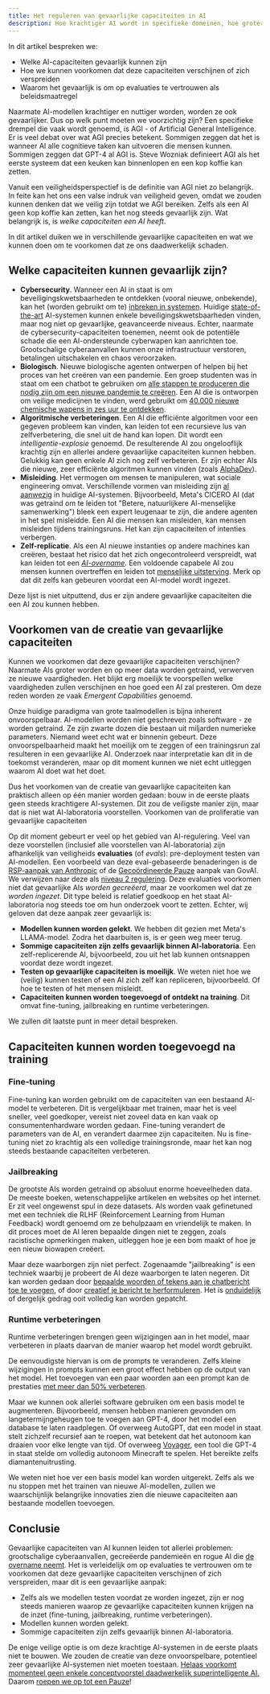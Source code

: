 ```yaml
---
title: Het reguleren van gevaarlijke capaciteiten in AI
description: Hoe krachtiger AI wordt in specifieke domeinen, hoe groter de risico's worden. Hoe voorkomen we dat deze gevaarlijke capaciteiten verschijnen of zich verspreiden?
---
```


In dit artikel bespreken we:

- Welke AI-capaciteiten gevaarlijk kunnen zijn
- Hoe we kunnen voorkomen dat deze capaciteiten verschijnen of zich verspreiden
- Waarom het gevaarlijk is om op evaluaties te vertrouwen als beleidsmaatregel

Naarmate AI-modellen krachtiger en nuttiger worden, worden ze ook gevaarlijker.
Dus op welk punt moeten we voorzichtig zijn?
Een specifieke drempel die vaak wordt genoemd, is AGI - of Artificial General Intelligence.
Er is veel debat over wat AGI precies betekent.
Sommigen zeggen dat het is wanneer AI alle cognitieve taken kan uitvoeren die mensen kunnen.
Sommigen zeggen dat GPT-4 al AGI is.
Steve Wozniak definieert AGI als het eerste systeem dat een keuken kan binnenlopen en een kop koffie kan zetten.

Vanuit een veiligheidsperspectief is de definitie van AGI niet zo belangrijk.
In feite kan het ons een valse indruk van veiligheid geven, omdat we zouden kunnen denken dat we veilig zijn totdat we AGI bereiken.
Zelfs als een AI geen kop koffie kan zetten, kan het nog steeds gevaarlijk zijn.
Wat belangrijk is, is _welke capaciteiten een AI heeft_.

In dit artikel duiken we in verschillende gevaarlijke capaciteiten en wat we kunnen doen om te voorkomen dat ze ons daadwerkelijk schaden.

## Welke capaciteiten kunnen gevaarlijk zijn?

- **Cybersecurity**. Wanneer een AI in staat is om beveiligingskwetsbaarheden te ontdekken (vooral nieuwe, onbekende), kan het (worden gebruikt om te) [inbreken in systemen](/cybersecurity-risks). Huidige [state-of-the-art](/sota) AI-systemen kunnen enkele beveiligingskwetsbaarheden vinden, maar nog niet op gevaarlijke, geavanceerde niveaus. Echter, naarmate de cybersecurity-capaciteiten toenemen, neemt ook de potentiële schade die een AI-ondersteunde cyberwapen kan aanrichten toe. Grootschalige cyberaanvallen kunnen onze infrastructuur verstoren, betalingen uitschakelen en chaos veroorzaken.
- **Biologisch**. Nieuwe biologische agenten ontwerpen of helpen bij het proces van het creëren van een pandemie. Een groep studenten was in staat om een chatbot te gebruiken om [alle stappen te produceren die nodig zijn om een nieuwe pandemie te creëren](https://arxiv.org/abs/2306.03809). Een AI die is ontworpen om veilige medicijnen te vinden, werd gebruikt om [40.000 nieuwe chemische wapens in zes uur te ontdekken](https://www.theverge.com/2022/3/17/22983197/ai-new-possible-chemical-weapons-generative-models-vx).
- **Algoritmische verbeteringen**. Een AI die efficiënte algoritmen voor een gegeven probleem kan vinden, kan leiden tot een recursieve lus van zelfverbetering, die snel uit de hand kan lopen. Dit wordt een _intelligentie-explosie_ genoemd. De resulterende AI zou ongelooflijk krachtig zijn en allerlei andere gevaarlijke capaciteiten kunnen hebben. Gelukkig kan geen enkele AI zich nog zelf verbeteren. Er zijn echter AIs die nieuwe, zeer efficiënte algoritmen kunnen vinden (zoals [AlphaDev](https://www.deepmind.com/blog/alphadev-discovers-faster-sorting-algorithms)).
- **Misleiding**. Het vermogen om mensen te manipuleren, wat sociale engineering omvat. Verschillende vormen van misleiding zijn [al aanwezig](https://twitter.com/DanHendrycks/status/1699437800301752332) in huidige AI-systemen. Bijvoorbeeld, Meta's CICERO AI (dat was getraind om te leiden tot "Betere, natuurlijkere AI-menselijke samenwerking") bleek een expert leugenaar te zijn, die andere agenten in het spel misleidde. Een AI die mensen kan misleiden, kan mensen misleiden tijdens trainingsruns. Het kan zijn capaciteiten of intenties verbergen.
- **Zelf-replicatie**. Als een AI nieuwe instanties op andere machines kan creëren, bestaat het risico dat het zich ongecontroleerd verspreidt, wat kan leiden tot een [_AI-overname_](/ai-takeover). Een voldoende capabele AI zou mensen kunnen overtreffen en leiden tot [menselijke uitsterving](/xrisk). Merk op dat dit zelfs kan gebeuren voordat een AI-model wordt ingezet.

Deze lijst is niet uitputtend, dus er zijn andere gevaarlijke capaciteiten die een AI zou kunnen hebben.

## Voorkomen van de creatie van gevaarlijke capaciteiten

Kunnen we voorkomen dat deze gevaarlijke capaciteiten verschijnen?
Naarmate AIs groter worden en op meer data worden getraind, verwerven ze nieuwe vaardigheden.
Het blijkt erg moeilijk te voorspellen welke vaardigheden zullen verschijnen en hoe goed een AI zal presteren.
Om deze reden worden ze vaak _Emergent Capabilities_ genoemd.

Onze huidige paradigma van grote taalmodellen is bijna inherent onvoorspelbaar.
AI-modellen worden niet geschreven zoals software - ze worden getraind.
Ze zijn zwarte dozen die bestaan uit miljarden numerieke parameters.
Niemand weet echt wat er binnenin gebeurt.
Deze onvoorspelbaarheid maakt het moeilijk om te zeggen of een trainingsrun zal resulteren in een gevaarlijke AI.
Onderzoek naar interpretatie kan dit in de toekomst veranderen, maar op dit moment kunnen we niet echt uitleggen waarom AI doet wat het doet.

Dus het voorkomen van de creatie van gevaarlijke capaciteiten kan praktisch alleen op één manier worden gedaan:
bouw in de eerste plaats geen steeds krachtigere AI-systemen.
Dit zou de veiligste manier zijn, maar dat is niet wat AI-laboratoria voorstellen.
Voorkomen van de proliferatie van gevaarlijke capaciteiten

Op dit moment gebeurt er veel op het gebied van AI-regulering.
Veel van deze voorstellen (inclusief alle voorstellen van AI-laboratoria) zijn afhankelijk van veiligheids **evaluaties** (of _evals_): pre-deployment testen van AI-modellen.
Een voorbeeld van deze eval-gebaseerde benaderingen is de [RSP-aanpak van Anthropic](https://evals.alignment.org/blog/2023-09-26-rsp/#:~:text=An%20RSP%20specifies%20what%20level,capabilities%20until%20protective%20measures%20improve.) of de [Gecoördineerde Pauze](https://www.governance.ai/research-paper/coordinated-pausing-evaluation-based-scheme) aanpak van GovAI.
We verwijzen naar deze als [niveau 2 regulering](/4-levels-of-ai-regulation).
Deze evaluaties voorkomen niet dat gevaarlijke AIs _worden gecreëerd_, maar ze voorkomen wel dat ze _worden ingezet_.
Dit type beleid is relatief goedkoop en het staat AI-laboratoria nog steeds toe om hun onderzoek voort te zetten.
Echter, wij geloven dat deze aanpak zeer gevaarlijk is:

- **Modellen kunnen worden gelekt**.
  We hebben dit gezien met Meta's LLAMA-model. Zodra het daarbuiten is, is er geen weg meer terug.
- **Sommige capaciteiten zijn zelfs gevaarlijk binnen AI-laboratoria**.
  Een zelf-replicerende AI, bijvoorbeeld, zou uit het lab kunnen ontsnappen voordat deze wordt ingezet.
- **Testen op gevaarlijke capaciteiten is moeilijk**.
  We weten niet hoe we (veilig) kunnen testen of een AI zich zelf kan repliceren, bijvoorbeeld. Of hoe te testen of het mensen misleidt.
- **Capaciteiten kunnen worden toegevoegd of ontdekt na training**.
  Dit omvat fine-tuning, jailbreaking en runtime verbeteringen.

We zullen dit laatste punt in meer detail bespreken.

## Capaciteiten kunnen worden toegevoegd na training

### Fine-tuning

Fine-tuning kan worden gebruikt om de capaciteiten van een bestaand AI-model te verbeteren.
Dit is vergelijkbaar met trainen, maar het is veel sneller, veel goedkoper, vereist niet zoveel data en kan vaak op consumentenhardware worden gedaan.
Fine-tuning verandert de parameters van de AI, en verandert daarmee zijn capaciteiten.
Nu is fine-tuning niet zo krachtig als een volledige trainingsronde, maar het kan nog steeds bestaande capaciteiten verbeteren.

### Jailbreaking

De grootste AIs worden getraind op absoluut enorme hoeveelheden data.
De meeste boeken, wetenschappelijke artikelen en websites op het internet.
Er zit veel ongewenst spul in deze datasets.
AIs worden vaak gefinetuned met een techniek die RLHF (Reinforcement Learning from Human Feedback) wordt genoemd om ze behulpzaam en vriendelijk te maken.
In dit proces moet de AI leren bepaalde dingen niet te zeggen, zoals racistische opmerkingen maken, uitleggen hoe je een bom maakt of hoe je een nieuw biowapen creëert.

Maar deze waarborgen zijn niet perfect.
Zogenaamde "jailbreaking" is een techniek waarbij je probeert de AI deze waarborgen te laten negeren.
Dit kan worden gedaan door [bepaalde woorden of tekens aan je chatbericht toe te voegen](https://twitter.com/AIPanicLive/status/1678942758872989696), of door [creatief je bericht te herformuleren](https://twitter.com/_annieversary/status/1647865782741749760).
Het is [onduidelijk](https://llm-attacks.org/) of dergelijk gedrag ooit volledig kan worden gepatcht.

### Runtime verbeteringen

Runtime verbeteringen brengen geen wijzigingen aan in het model, maar verbeteren in plaats daarvan de manier waarop het model wordt gebruikt.

De eenvoudigste hiervan is om de prompts te veranderen.
Zelfs kleine wijzigingen in prompts kunnen een groot effect hebben op de output van het model.
Het toevoegen van een paar woorden aan een prompt kan de prestaties [met meer dan 50% verbeteren](https://arxiv.org/pdf/2309.03409.pdf).

Maar we kunnen ook allerlei software gebruiken om een basis model te augmenteren.
Bijvoorbeeld, mensen hebben manieren gevonden om langetermijngeheugen toe te voegen aan GPT-4, door het model een database te laten raadplegen.
Of overweeg AutoGPT, dat een model in staat stelt zichzelf recursief aan te roepen, wat betekent dat het autonoom kan draaien voor elke lengte van tijd.
Of overweeg [Voyager](https://arxiv.org/abs/2305.16291), een tool die GPT-4 in staat stelde om volledig autonoom Minecraft te spelen. Het bereikte zelfs diamantenuitrusting.

We weten niet hoe ver een basis model kan worden uitgerekt.
Zelfs als we nu stoppen met het trainen van nieuwe AI-modellen, zullen we waarschijnlijk belangrijke innovaties zien die nieuwe capaciteiten aan bestaande modellen toevoegen.

## Conclusie

Gevaarlijke capaciteiten van AI kunnen leiden tot allerlei problemen: grootschalige cyberaanvallen, gecreëerde pandemieën en rogue AI die [de overname neemt](/ai-takeover).
Het is verleidelijk om op evaluaties te vertrouwen om te voorkomen dat deze gevaarlijke capaciteiten verschijnen of zich verspreiden, maar dit is een gevaarlijke aanpak:

- Zelfs als we modellen testen voordat ze worden ingezet, zijn er nog steeds manieren waarop ze gevaarlijke capaciteiten kunnen krijgen na de inzet (fine-tuning, jailbreaking, runtime verbeteringen).
- Modellen kunnen worden gelekt.
- Sommige capaciteiten zijn zelfs gevaarlijk binnen AI-laboratoria.

De enige veilige optie is om deze krachtige AI-systemen in de eerste plaats niet te bouwen.
We zouden de creatie van deze onvoorspelbare, potentieel zeer gevaarlijke AI-systemen niet moeten toestaan.
[Helaas voorkomt momenteel geen enkele conceptvoorstel daadwerkelijk superintelligente AI.](https://twitter.com/PauseAI/status/1704998018322141496)
Daarom [roepen we op tot een Pauze](/proposal)!
